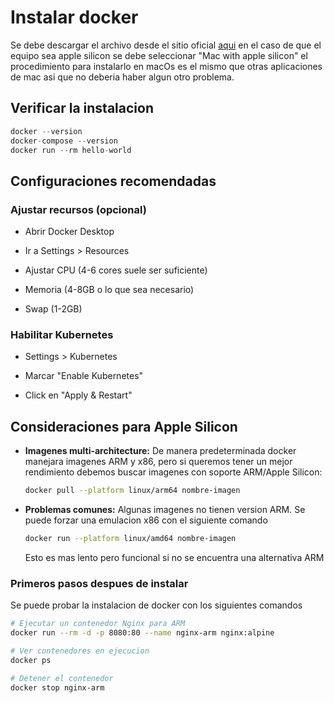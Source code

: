 # Instalar docker

Se debe descargar el archivo desde el sitio oficial [aqui](https://www.docker.com/products/docker-desktop/) en el caso de que el equipo sea apple silicon se debe seleccionar "Mac with apple silicon" el procedimiento para instalarlo en macOs es el mismo que otras aplicaciones de mac asi que no deberia haber algun otro problema.

## Verificar la instalacion

```php
docker --version 
docker-compose --version
docker run --rm hello-world
```

## Configuraciones recomendadas

### Ajustar recursos (opcional)

- Abrir Docker Desktop

- Ir a Settings > Resources

- Ajustar CPU (4-6 cores suele ser suficiente)

- Memoria (4-8GB o lo que sea necesario)

- Swap (1-2GB)

### Habilitar Kubernetes 

- Settings > Kubernetes

- Marcar "Enable Kubernetes"

- Click en "Apply & Restart"

## Consideraciones para Apple Silicon

- **Imagenes multi-architecture:** De manera predeterminada docker manejara imagenes ARM y x86, pero si queremos tener un mejor rendimiento debemos buscar imagenes con soporte ARM/Apple Silicon:

    ```bash
    docker pull --platform linux/arm64 nombre-imagen
    ```

- **Problemas comunes:** Algunas imagenes no tienen version ARM. Se puede forzar una emulacion x86 con el siguiente comando
    ```bash
    docker run --platform linux/amd64 nombre-imagen
    ```
    Esto es mas lento pero funcional si no se encuentra una alternativa ARM

### Primeros pasos despues de instalar

Se puede probar la instalacion de docker con los siguientes comandos

```bash
# Ejecutar un contenedor Nginx para ARM
docker run --rm -d -p 8080:80 --name nginx-arm nginx:alpine

# Ver contenedores en ejecucion
docker ps

# Detener el contenedor 
docker stop nginx-arm
```
